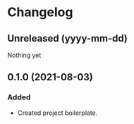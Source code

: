 # Changelog

## Unreleased (yyyy-mm-dd)

Nothing yet

## 0.1.0 (2021-08-03)

### Added

* Created project boilerplate.
